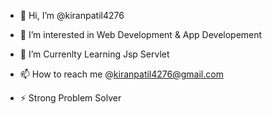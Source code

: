 - 👋 Hi, I’m @kiranpatil4276
- 👀 I’m interested in Web Development & App Developement
- 🌱 I’m  Currenlty Learning Jsp Servlet

- 📫 How to reach me @kiranpatil4276@gmail.com

- ⚡ Strong Problem Solver

<!---
kiranpatil4276/kiranpatil4276 is a ✨ special ✨ repository because its `README.md` (this file) appears on your GitHub profile.
You can click the Preview link to take a look at your changes.
--->
